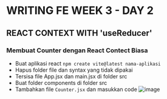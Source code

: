# WRITING FE WEEK 3 - DAY 2
## REACT CONTEXT WITH 'useReducer'
### Membuat Counter dengan React Contect Biasa
- Buat aplikasi react `npm create vite@latest nama-aplikasi`
- Hapus folder file dan syntax yang tidak dipakai
- Tersisa file App.jsx dan main.jsx di folder src
- Buat folder components di folder src
- Tambahkan file `Counter.jsx` dan masukkan code
![image](https://user-images.githubusercontent.com/85722923/201500539-123e6de1-c15b-4cc5-bba0-5dfc1200d67a.png)


